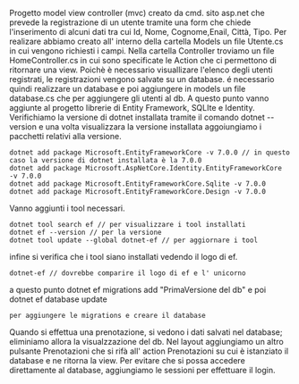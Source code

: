 Progetto model view controller (mvc) creato da cmd.
sito asp.net che prevede la registrazione di un utente tramite una form che chiede l'inserimento di alcuni dati tra cui Id, Nome, Cognome,Enail, Città, Tipo.
Per realizare abbiamo creato all' interno della cartella Models un file Utente.cs in cui vengono richiesti i campi.
Nella cartella Controller troviamo un file HomeController.cs in cui sono specificate le Action che ci permettono di ritornare una view.
Poichè è necessario visuallizare l'elenco degli utenti registrati, le registrazioni vengono salvate su un database. 
é necessario quindi realizzare un database e poi aggiungere in models un file database.cs che per aggiungere gli utenti al db.
A questo punto vanno aggiunte al progetto librerie di Entity Framework, SQLIte e Identity.
Verifichiamo la versione di dotnet installata tramite il comando dotnet --version e una volta visualizzara la versione installata aggoiungiamo i pacchetti relativi alla versione. 

    dotnet add package Microsoft.EntityFrameworkCore -v 7.0.0 // in questo caso la versione di dotnet installata è la 7.0.0
    dotnet add package Microsoft.AspNetCore.Identity.EntityFrameworkCore  -v 7.0.0
    dotnet add package Microsoft.EntityFrameworkCore.Sqlite -v 7.0.0
    dotnet add package Microsoft.EntityFrameworkCore.Design -v 7.0.0
Vanno aggiunti i tool necessari.

    dotnet tool search ef // per visualizzare i tool installati 
    dotnet ef --version // per la versione 
    dotnet tool update --global dotnet-ef // per aggiornare i tool
infine si verifica che i tool siano installati vedendo il logo di ef. 

    dotnet-ef // dovrebbe comparire il logo di ef e l' unicorno
a questo punto dotnet ef migrations add "PrimaVersione del db" e poi dotnet ef database update  

    per aggiungere le migrations e creare il database 

Quando si effettua una prenotazione, si vedono i dati salvati nel database; eliminiamo allora la visualzzazione del db.
Nel layout aggiungiamo un altro pulsante Prenotazioni che si rifà all' action Prenotazioni su cui è istanziato il database e 
ne ritorna la view.
Per evitare che si possa accedere direttamente al database, aggiungiamo le sessioni per effettuare il login. 



